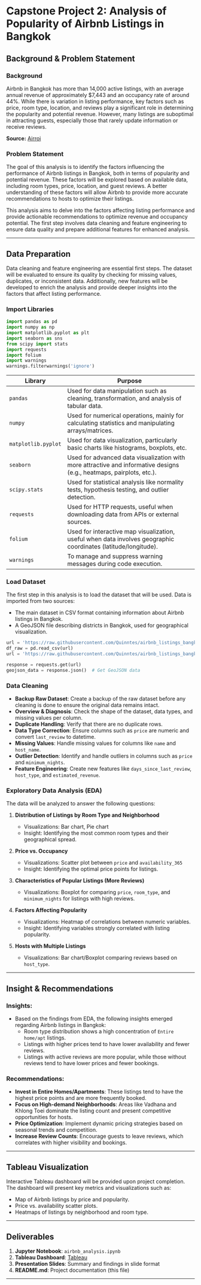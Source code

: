 
# Capstone Project 2: Analysis of Popularity of Airbnb Listings in Bangkok

## Background & Problem Statement

### Background
Airbnb in Bangkok has more than 14,000 active listings, with an average annual revenue of approximately $7,443 and an occupancy rate of around 44%. While there is variation in listing performance, key factors such as price, room type, location, and reviews play a significant role in determining the popularity and potential revenue. However, many listings are suboptimal in attracting guests, especially those that rarely update information or receive reviews.

**Source:** [Airroi](https://www.airroi.com/report/world/thailand/bangkok/bangkok)

### Problem Statement
The goal of this analysis is to identify the factors influencing the performance of Airbnb listings in Bangkok, both in terms of popularity and potential revenue. These factors will be explored based on available data, including room types, price, location, and guest reviews. A better understanding of these factors will allow Airbnb to provide more accurate recommendations to hosts to optimize their listings.

This analysis aims to delve into the factors affecting listing performance and provide actionable recommendations to optimize revenue and occupancy potential. The first step involves data cleaning and feature engineering to ensure data quality and prepare additional features for enhanced analysis.

---

## Data Preparation

Data cleaning and feature engineering are essential first steps. The dataset will be evaluated to ensure its quality by checking for missing values, duplicates, or inconsistent data. Additionally, new features will be developed to enrich the analysis and provide deeper insights into the factors that affect listing performance.

### Import Libraries

```python
import pandas as pd
import numpy as np
import matplotlib.pyplot as plt
import seaborn as sns
from scipy import stats
import requests
import folium
import warnings
warnings.filterwarnings('ignore')
```

| Library             | Purpose                                                                                                                                                 |
| ------------------- | -------------------------------------------------------------------------------------------------------------------------------------------------------- |
| `pandas`            | Used for data manipulation such as cleaning, transformation, and analysis of tabular data.                                                           |
| `numpy`             | Used for numerical operations, mainly for calculating statistics and manipulating arrays/matrices.                                                       |
| `matplotlib.pyplot` | Used for data visualization, particularly basic charts like histograms, boxplots, etc.                                                                 |
| `seaborn`           | Used for advanced data visualization with more attractive and informative designs (e.g., heatmaps, pairplots, etc.). |
| `scipy.stats`       | Used for statistical analysis like normality tests, hypothesis testing, and outlier detection.                                                              |
| `requests`          | Used for HTTP requests, useful when downloading data from APIs or external sources.                                                        |
| `folium`            | Used for interactive map visualization, useful when data involves geographic coordinates (latitude/longitude).                                      |
| `warnings`          | To manage and suppress warning messages during code execution.  |

### Load Dataset

The first step in this analysis is to load the dataset that will be used. Data is imported from two sources:
- The main dataset in CSV format containing information about Airbnb listings in Bangkok.
- A GeoJSON file describing districts in Bangkok, used for geographical visualization.

```python
url = 'https://raw.githubusercontent.com/Quinntes/airbnb_listings_bangkok/refs/heads/main/airbnb_listings_bangkok.csv'
df_raw = pd.read_csv(url)
url = 'https://raw.githubusercontent.com/Quinntes/airbnb_listings_bangkok/main/bangkok-districts.geojson'

response = requests.get(url)
geojson_data = response.json()  # Get GeoJSON data
```

### Data Cleaning

- **Backup Raw Dataset**: Create a backup of the raw dataset before any cleaning is done to ensure the original data remains intact.
- **Overview & Diagnosis**: Check the shape of the dataset, data types, and missing values per column.
- **Duplicate Handling**: Verify that there are no duplicate rows.
- **Data Type Correction**: Ensure columns such as `price` are numeric and convert `last_review` to datetime.
- **Missing Values**: Handle missing values for columns like `name` and `host_name`.
- **Outlier Detection**: Identify and handle outliers in columns such as `price` and `minimum_nights`.
- **Feature Engineering**: Create new features like `days_since_last_review`, `host_type`, and `estimated_revenue`.

### Exploratory Data Analysis (EDA)

The data will be analyzed to answer the following questions:

1. **Distribution of Listings by Room Type and Neighborhood**  
   - Visualizations: Bar chart, Pie chart
   - Insight: Identifying the most common room types and their geographical spread.

2. **Price vs. Occupancy**  
   - Visualizations: Scatter plot between `price` and `availability_365`
   - Insight: Identifying the optimal price points for listings.

3. **Characteristics of Popular Listings (More Reviews)**  
   - Visualizations: Boxplot for comparing `price`, `room_type`, and `minimum_nights` for listings with high reviews.

4. **Factors Affecting Popularity**  
   - Visualizations: Heatmap of correlations between numeric variables.
   - Insight: Identifying variables strongly correlated with listing popularity.

5. **Hosts with Multiple Listings**  
   - Visualizations: Bar chart/Boxplot comparing reviews based on `host_type`.

---

## Insight & Recommendations

### Insights:
- Based on the findings from EDA, the following insights emerged regarding Airbnb listings in Bangkok:
  - Room type distribution shows a high concentration of `Entire home/apt` listings.
  - Listings with higher prices tend to have lower availability and fewer reviews.
  - Listings with active reviews are more popular, while those without reviews tend to have lower prices and fewer bookings.

### Recommendations:
- **Invest in Entire Homes/Apartments**: These listings tend to have the highest price points and are more frequently booked.
- **Focus on High-demand Neighborhoods**: Areas like Vadhana and Khlong Toei dominate the listing count and present competitive opportunities for hosts.
- **Price Optimization**: Implement dynamic pricing strategies based on seasonal trends and competition.
- **Increase Review Counts**: Encourage guests to leave reviews, which correlates with higher visibility and bookings.

---

## Tableau Visualization

Interactive Tableau dashboard will be provided upon project completion. The dashboard will present key metrics and visualizations such as:
- Map of Airbnb listings by price and popularity.
- Price vs. availability scatter plots.
- Heatmaps of listings by neighborhood and room type.

---

## Deliverables

1. **Jupyter Notebook**: `airbnb_analysis.ipynb`
2. **Tableau Dashboard**: [Tableau](https://public.tableau.com/views/airbnb_listings_bangkok_tableu/Dashboard1?:language=en-US&:sid=&:redirect=auth&:display_count=n&:origin=viz_share_link)
3. **Presentation Slides**: Summary and findings in slide format
4. **README.md**: Project documentation (this file)

---
